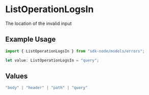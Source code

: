 # ListOperationLogsIn

The location of the invalid input

## Example Usage

```typescript
import { ListOperationLogsIn } from "sdk-node/models/errors";

let value: ListOperationLogsIn = "query";
```

## Values

```typescript
"body" | "header" | "path" | "query"
```